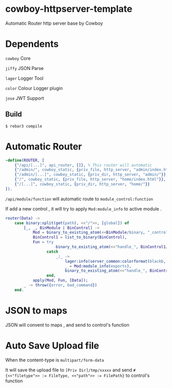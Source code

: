cowboy-httpserver-template
=====

Automatic Router http server base by Cowboy

# Dependents

`cowboy` Core

`jiffy` JSON Parse

`lager` Logger Tool

`color` Colour Logger plugin 

`jose`  JWT Support

Build
-----

    $ rebar3 compile



# Automatic Router

```erlang
-define(ROUTER, [
    {"/api/[...]", api_router, []}, % This router will automatic
    {"/admin/", cowboy_static, {priv_file, http_server, "admin/index.html"}},
    {"/admin/[...]", cowboy_static, {priv_dir, http_server, "admin/"}},
    {"/", cowboy_static, {priv_file, http_server, "home/index.html"}},
    {"/[...]", cowboy_static, {priv_dir, http_server, "home/"}}
]).
````

`/api/module/function`  will automatic route to `module_control:function`

If add a new control , it will try to apply `Mod:module_info` to active module . 

```erlang
router(Data) ->
    case binary:split(get(path), <<"/">>, [global]) of
        [_, _, BinModule | BinControl] ->
            Mod = binary_to_existing_atom(<<BinModule/binary, "_control">>, latin1),
            BinControl1 = list_to_binary(BinControl),
            Fun = try
                      binary_to_existing_atom(<<"handle_", BinControl1/binary>>, latin1)
                  catch
                      _:_ ->
                          lager:info(server_common:colorformat(blackb, "can find ~p:handle_~s and retry..."), [Mod,BinControl1]),
                          _ = Mod:module_info(exports),
                          binary_to_existing_atom(<<"handle_", BinControl1/binary>>, latin1)
                  end,
            apply(Mod, Fun, [Data]);
        _ -> throw({error, bad_command})
    end.
```
# JSON to maps
JSON will convent to maps , and send to control's function


# Auto Save Upload file
When the content-type is `multipart/form-data` 

It will save the  upload file to `[Priv Dir]/tmp/xxxxx` and send  `#{<<"filetype">> := FileType, <<"path">> := FilePath}` to control's function
